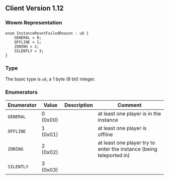 ## Client Version 1.12

### Wowm Representation
```rust,ignore
enum InstanceResetFailedReason : u8 {
    GENERAL = 0;
    OFFLINE = 1;
    ZONING = 2;
    SILENTLY = 3;
}
```
### Type
The basic type is `u8`, a 1 byte (8 bit) integer.
### Enumerators
| Enumerator | Value  | Description | Comment |
| --------- | -------- | ----------- | ------- |
| `GENERAL` | 0 (0x00) |  | at least one player is in the instance |
| `OFFLINE` | 1 (0x01) |  | at least one player is offline |
| `ZONING` | 2 (0x02) |  | at least one player try to enter the instance (being teleported in) |
| `SILENTLY` | 3 (0x03) |  |  |
